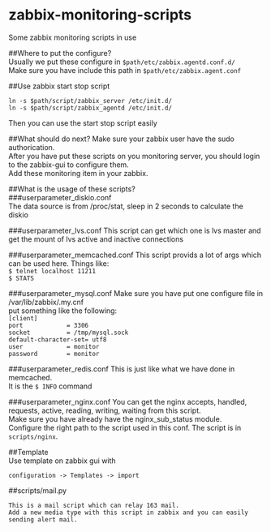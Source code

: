 zabbix-monitoring-scripts
=========================

Some zabbix monitoring scripts in use

##Where to put the configure?  
Usually we put these configure in `$path/etc/zabbix.agentd.conf.d/`  
Make sure you have include this path in `$path/etc/zabbix.agent.conf`  

##Use zabbix start stop script  

	ln -s $path/script/zabbix_server /etc/init.d/
	ln -s $path/script/zabbix_agentd /etc/init.d/

Then you can use the start stop script easily

##What should do next? 
Make sure your zabbix user have the sudo authorication.   
After you have put these scripts on you monitoring server, you should login to the zabbix-gui to configure them.  
Add these monitoring item in your zabbix.  


##What is the usage of these scripts?  
###userparameter_diskio.conf  
The data source is from /proc/stat, sleep in 2 seconds to calculate the diskio  

###userparameter_lvs.conf
This script can get which one is lvs master and get the mount of lvs active and inactive connections  

###userparameter_memcached.conf
This script provids a lot of args which can be used here. Things like:  
`$ telnet localhost 11211`  
`$ STATS`

###userparameter_mysql.conf
Make sure you have put one configure file in /var/lib/zabbix/.my.cnf  
put something like the following:  
`[client]`  
`port            = 3306`  
`socket          = /tmp/mysql.sock`  
`default-character-set= utf8`  
`user            = monitor`  
`password        = monitor`  

###userparameter_redis.conf
This is just like what we have done in memcached.  
It is the `$ INFO` command

###userparameter_nginx.conf
You can get the nginx accepts, handled, requests, active, reading, writing, waiting from this script.  
Make sure you have already have the nginx_sub_status module.  
Configure the right path to the script used in this conf. The script is in `scripts/nginx`.  

##Template  
Use template on zabbix gui with 

    configuration -> Templates -> import

##scripts/mail.py

    This is a mail script which can relay 163 mail.  
    Add a new media type with this script in zabbix and you can easily sending alert mail.
